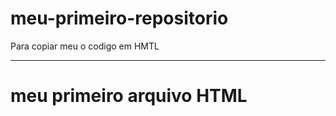 # meu-primeiro-repositorio
Para copiar meu o codigo em HMTL
***
<html>
<h1> meu primeiro arquivo HTML </h1>
</html>    
